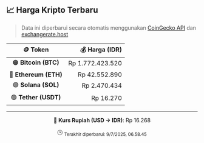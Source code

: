 

<!-- HARGA_KRIPTO -->
## 📈 Harga Kripto Terbaru

> Data ini diperbarui secara otomatis menggunakan [CoinGecko API](https://www.coingecko.com/) dan [exchangerate.host](https://exchangerate.host/)

<div align="center">

| 🪙 Token | 💰 Harga (IDR) |
|:------:|---------------:|
| 🟠 **Bitcoin (BTC)**   | Rp 1.772.423.520 |
| 🔵 **Ethereum (ETH)**  | Rp 42.552.890 |
| 🟣 **Solana (SOL)**    | Rp 2.470.434 |
| 🟢 **Tether (USDT)**   | Rp 16.270 |

---

💱 **Kurs Rupiah (USD → IDR)**: Rp 16.268

🕒 <sub>Terakhir diperbarui: 9/7/2025, 06.58.45</sub>

</div>
<!-- /HARGA_KRIPTO -->